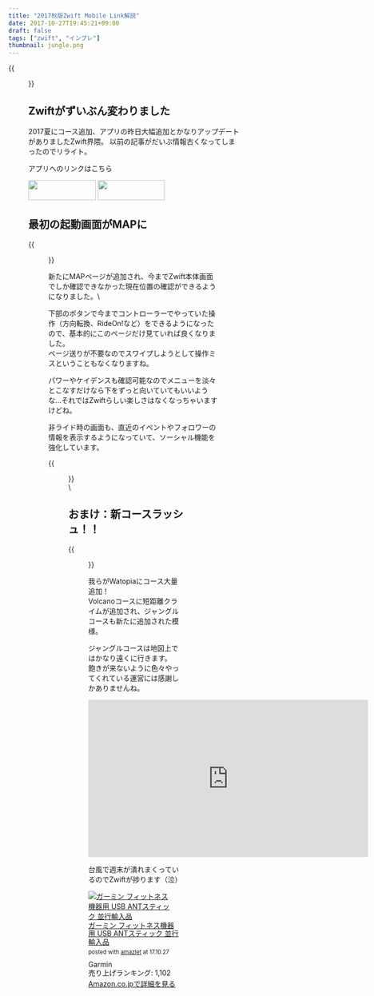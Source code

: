 ```yaml
---
title: "2017秋版Zwift Mobile Link解説"
date: 2017-10-27T19:45:21+09:00
draft: false
tags: ["zwift", "インプレ"]
thumbnail: jungle.png
---
```

{{<figure src="/img/jungle.png">}}
## Zwiftがずいぶん変わりました

2017夏にコース追加、アプリの昨日大幅追加とかなりアップデートがありましたZwift界隈。
以前の記事がだいぶ情報古くなってしまったのでリライト。

アプリへのリンクはこちら
<div id="appreach-box" style="text-align:left;">
    <div class="appreach-links" style="float: left;">
        <div id="appreach-itunes-link" style="display: inline-block; _display: inline;">
        <a id="appreach-itunes" href="https://itunes.apple.com/jp/app/zwift-mobile-link/id934083691?mt=8&amp;uo=4&amp;at=" target="_blank" rel="nofollow">
        <img src="https://nabettu.github.io/appreach/img/itune_ja.svg" style="height:40px;width:135px;">
        </a>
    </div>
    <div id="appreach-gplay-link" style="display:inline-block; _display:inline;">
    <a id="appreach-gplay" href="https://play.google.com/store/apps/details?id=com.zwift.android.prod" target="_blank" rel="nofollow">
    <img src="https://nabettu.github.io/appreach/img/gplay_ja.png" style="height:40px;width:134.5px;">
    </a>
    </div>
</div>
<div class="appreach-footer" style="margin-bottom:10px; clear: left;"></div>


## 最初の起動画面がMAPに

{{<figure src="/img/Screenshot_20171028-222532.png">}}

新たにMAPページが追加され、今までZwift本体画面でしか確認できなかった現在位置の確認ができるようになりました。\


下部のボタンで今までコントローラーでやっていた操作（方向転換、RideOn!など）をできるようになったので、基本的にこのページだけ見ていれば良くなりました。\
ページ送りが不要なのでスワイプしようとして操作ミスということもなくなりますね。

パワーやケイデンスも確認可能なのでメニューを淡々とこなすだけなら下をずっと向いていてもいいような…それではZwiftらしい楽しさはなくなっちゃいますけどね。

非ライド時の画面も、直近のイベントやフォロワーの情報を表示するようになっていて、ソーシャル機能を強化しています。

{{<figure src="/img/Screenshot_20171028-222405.png">}}
\
\
## おまけ：新コースラッシュ！！
{{<figure src="/img/jungle.png">}}

我らがWatopiaにコース大量追加！\
Volcanoコースに短距離クライムが追加され、ジャングルコースも新たに追加された模様。

ジャングルコースは地図上ではかなり遠くに行きます。
飽きが来ないように色々やってくれている運営には感謝しかありませんね。

<iframe width="560" height="315" src="https://www.youtube.com/embed/a4wbA7pduUI" frameborder="0" allowfullscreen></iframe>

台風で週末が潰れまくっているのでZwiftが捗ります（泣）


<div class="amazlet-box" style="margin-bottom:0px;"><div class="amazlet-image" style="float:left;margin:0px 12px 1px 0px;"><a href="http://www.amazon.co.jp/exec/obidos/ASIN/B00J87AN1M/gensobunya-22/ref=nosim/" name="amazletlink" target="_blank"><img src="https://images-fe.ssl-images-amazon.com/images/I/41eiXSEtcPL._SL160_.jpg" alt="ガーミン フィットネス機器用 USB ANTスティック 並行輸入品" style="border: none;" /></a></div><div class="amazlet-info" style="line-height:120%; margin-bottom: 10px"><div class="amazlet-name" style="margin-bottom:10px;line-height:120%"><a href="http://www.amazon.co.jp/exec/obidos/ASIN/B00J87AN1M/gensobunya-22/ref=nosim/" name="amazletlink" target="_blank">ガーミン フィットネス機器用 USB ANTスティック 並行輸入品</a><div class="amazlet-powered-date" style="font-size:80%;margin-top:5px;line-height:120%">posted with <a href="http://www.amazlet.com/" title="amazlet" target="_blank">amazlet</a> at 17.10.27</div></div><div class="amazlet-detail">Garmin <br />売り上げランキング: 1,102<br /></div><div class="amazlet-sub-info" style="float: left;"><div class="amazlet-link" style="margin-top: 5px"><a href="http://www.amazon.co.jp/exec/obidos/ASIN/B00J87AN1M/gensobunya-22/ref=nosim/" name="amazletlink" target="_blank">Amazon.co.jpで詳細を見る</a></div></div></div><div class="amazlet-footer" style="clear: left"></div></div>
